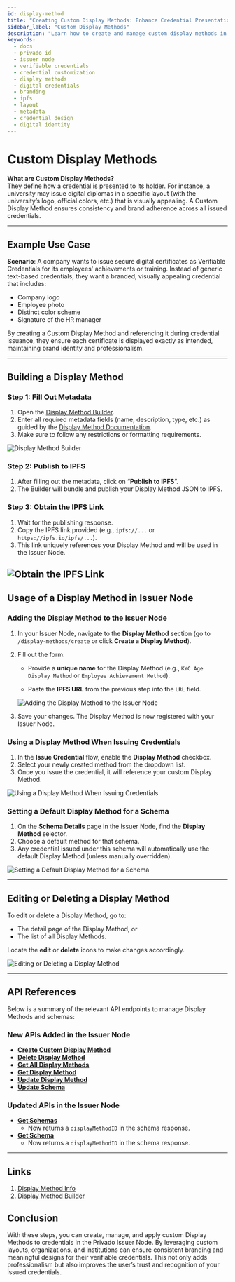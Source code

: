 ```yaml
---
id: display-method
title: "Creating Custom Display Methods: Enhance Credential Presentation and Branding"
sidebar_label: "Custom Display Methods"
description: "Learn how to create and manage custom display methods in the Privado Issuer Node to enhance the visual presentation of verifiable credentials, maintain consistent branding, and build user trust."
keywords:
  - docs
  - privado id
  - issuer node
  - verifiable credentials
  - credential customization
  - display methods
  - digital credentials
  - branding
  - ipfs
  - layout
  - metadata
  - credential design
  - digital identity
---
```



# Custom Display Methods

**What are Custom Display Methods?**  
They define how a credential is presented to its holder. For instance, a university may issue digital diplomas in a specific layout (with the university’s logo, official colors, etc.) that is visually appealing. A Custom Display Method ensures consistency and brand adherence across all issued credentials.

---

## Example Use Case

**Scenario**: A company wants to issue secure digital certificates as Verifiable Credentials for its employees' achievements or training. Instead of generic text-based credentials, they want a branded, visually appealing credential that includes:

- Company logo  
- Employee photo  
- Distinct color scheme  
- Signature of the HR manager  

By creating a Custom Display Method and referencing it during credential issuance, they ensure each certificate is displayed exactly as intended, maintaining brand identity and professionalism.

---

## Building a Display Method

### Step 1: Fill Out Metadata
1. Open the [Display Method Builder](https://display-method-dev.privado.id/).
2. Enter all required metadata fields (name, description, type, etc.) as guided by the [Display Method Documentation](https://docs.privado.id/docs/issuer/display-method/).
3. Make sure to follow any restrictions or formatting requirements.

![Display Method Builder](../../static/img/display_methods/1.png)

### Step 2: Publish to IPFS
1. After filling out the metadata, click on “**Publish to IPFS**”.
2. The Builder will bundle and publish your Display Method JSON to IPFS.

### Step 3: Obtain the IPFS Link
1. Wait for the publishing response.
2. Copy the IPFS link provided (e.g., `ipfs://...` or `https://ipfs.io/ipfs/...`).
3. This link uniquely references your Display Method and will be used in the Issuer Node.

![Obtain the IPFS Link](../../static/img/display_methods/2.png)
---

## Usage of a Display Method in Issuer Node

### Adding the Display Method to the Issuer Node
1. In your Issuer Node, navigate to the **Display Method** section (go to `/display-methods/create` or click **Create a Display Method**).
2. Fill out the form:
   - Provide a **unique name** for the Display Method (e.g., `KYC Age Display Method` or `Employee Achievement Method`).
   
   - Paste the **IPFS URL** from the previous step into the `URL` field.

   ![Adding the Display Method to the Issuer Node](../../static/img/display_methods/3.png)

3. Save your changes. The Display Method is now registered with your Issuer Node.

### Using a Display Method When Issuing Credentials
1. In the **Issue Credential** flow, enable the **Display Method** checkbox.
2. Select your newly created method from the dropdown list.
3. Once you issue the credential, it will reference your custom Display Method.

![Using a Display Method When Issuing Credentials](../../static/img/display_methods/4.png)

### Setting a Default Display Method for a Schema
1. On the **Schema Details** page in the Issuer Node, find the **Display Method** selector.
2. Choose a default method for that schema.
3. Any credential issued under this schema will automatically use the default Display Method (unless manually overridden).

![Setting a Default Display Method for a Schema](../../static/img/display_methods/5.png)

---

## Editing or Deleting a Display Method
To edit or delete a Display Method, go to:
- The detail page of the Display Method, or
- The list of all Display Methods.

Locate the **edit** or **delete** icons to make changes accordingly.

![Editing or Deleting a Display Method](../../static/img/display_methods/6.png)

---

## API References

Below is a summary of the relevant API endpoints to manage Display Methods and schemas:

### New APIs Added in the Issuer Node
- [**Create Custom Display Method**](https://issuer-node-core-api-testing.privado.id/#post-/v2/identities/-identifier-/display-method) 
- [**Delete Display Method**](https://issuer-node-core-api-testing.privado.id/#delete-/v2/identities/-identifier-/display-method/-id-)
- [**Get All Display Methods**](https://issuer-node-core-api-testing.privado.id/#get-/v2/identities/-identifier-/display-method)
- [**Get Display Method**](https://issuer-node-core-api-testing.privado.id/#get-/v2/identities/-identifier-/display-method/-id-)
- [**Update Display Method**](https://issuer-node-core-api-testing.privado.id/#patch-/v2/identities/-identifier-/display-method/-id-)
- [**Update Schema**](https://issuer-node-core-api-testing.privado.id/#patch-/v2/identities/-identifier-/schemas/-id-)

### Updated APIs in the Issuer Node
- [**Get Schemas**](https://issuer-node-core-api-testing.privado.id/#get-/v2/identities/-identifier-/schemas) 
  - Now returns a `displayMethodID` in the schema response.
- [**Get Schema**](https://issuer-node-core-api-testing.privado.id/#get-/v2/identities/-identifier-/schemas/-id-)
  - Now returns a `displayMethodID` in the schema response.

---

## Links

1. [Display Method Info](https://iden3-communication.io/w3c/display-method/overview)
2. [Display Method Builder](https://display-method-dev.privado.id/)



## Conclusion

With these steps, you can create, manage, and apply custom Display Methods to credentials in the Privado Issuer Node. By leveraging custom layouts, organizations, and institutions can ensure consistent branding and meaningful designs for their verifiable credentials. This not only adds professionalism but also improves the user’s trust and recognition of your issued credentials.


